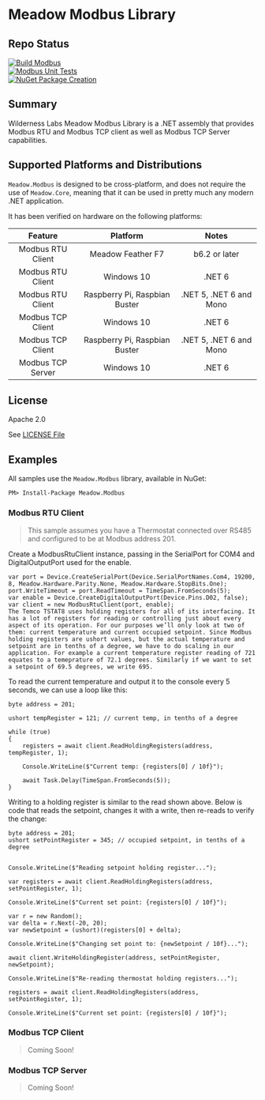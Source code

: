 # Meadow Modbus Library

## Repo Status

[![Build Modbus](https://github.com/WildernessLabs/Meadow.Modbus/actions/workflows/build.yml/badge.svg)](https://github.com/WildernessLabs/Meadow.Modbus/actions/workflows/build.yml)    
[![Modbus Unit Tests](https://github.com/WildernessLabs/Meadow.Modbus/actions/workflows/tests.yml/badge.svg)](https://github.com/WildernessLabs/Meadow.Modbus/actions/workflows/tests.yml)  
[![NuGet Package Creation](https://github.com/WildernessLabs/Meadow.Modbus/actions/workflows/package.yml/badge.svg)](https://github.com/WildernessLabs/Meadow.Modbus/actions/workflows/package.yml)


## Summary

Wilderness Labs Meadow Modbus Library is a .NET assembly that provides Modbus RTU and Modbus TCP client as well as Modbus TCP Server capabilities.

## Supported Platforms and Distributions

`Meadow.Modbus` is designed to be cross-platform, and does not require the use of `Meadow.Core`, meaning that it can be used in pretty much any modern .NET application.

It has been verified on hardware on the following platforms:

| Feature | Platform | Notes |
| :---: | :---:| :---: |
| Modbus RTU Client | Meadow Feather F7 | b6.2 or later |
| Modbus RTU Client | Windows 10 | .NET 6 |
| Modbus RTU Client | Raspberry Pi, Raspbian Buster | .NET 5, .NET 6 and Mono |
| Modbus TCP Client | Windows 10 | .NET 6 |
| Modbus TCP Client | Raspberry Pi, Raspbian Buster | .NET 5, .NET 6 and Mono |
| Modbus TCP Server | Windows 10 | .NET 6 |

## License

Apache 2.0

See [LICENSE File](/LICENSE)

## Examples

All samples use the `Meadow.Modbus` library, available in NuGet:

```
PM> Install-Package Meadow.Modbus
```

### Modbus RTU Client

> This sample assumes you have a Thermostat connected over RS485 and configured to be at Modbus address 201.

Create a ModbusRtuClient instance, passing in the SerialPort for COM4 and DigitalOutputPort used for the enable.

```
var port = Device.CreateSerialPort(Device.SerialPortNames.Com4, 19200, 8, Meadow.Hardware.Parity.None, Meadow.Hardware.StopBits.One);
port.WriteTimeout = port.ReadTimeout = TimeSpan.FromSeconds(5);
var enable = Device.CreateDigitalOutputPort(Device.Pins.D02, false);
var client = new ModbusRtuClient(port, enable);
The Temco TSTAT8 uses holding registers for all of its interfacing. It has a lot of registers for reading or controlling just about every aspect of its operation. For our purposes we’ll only look at two of them: current temperature and current occupied setpoint. Since Modbus holding registers are ushort values, but the actual temperature and setpoint are in tenths of a degree, we have to do scaling in our application. For example a current temperature register reading of 721 equates to a temeprature of 72.1 degrees. Similarly if we want to set a setpoint of 69.5 degrees, we write 695.
```

To read the current temperature and output it to the console every 5 seconds, we can use a loop like this:

```
byte address = 201;

ushort tempRegister = 121; // current temp, in tenths of a degree

while (true)
{
    registers = await client.ReadHoldingRegisters(address, tempRegister, 1);

    Console.WriteLine($"Current temp: {registers[0] / 10f}");

    await Task.Delay(TimeSpan.FromSeconds(5));
}
```

Writing to a holding register is similar to the read shown above. Below is code that reads the setpoint, changes it with a write, then re-reads to verify the change:

```
byte address = 201;
ushort setPointRegister = 345; // occupied setpoint, in tenths of a degree


Console.WriteLine($"Reading setpoint holding register...");

var registers = await client.ReadHoldingRegisters(address, setPointRegister, 1);

Console.WriteLine($"Current set point: {registers[0] / 10f}");

var r = new Random();
var delta = r.Next(-20, 20);
var newSetpoint = (ushort)(registers[0] + delta);

Console.WriteLine($"Changing set point to: {newSetpoint / 10f}...");

await client.WriteHoldingRegister(address, setPointRegister, newSetpoint);

Console.WriteLine($"Re-reading thermostat holding registers...");

registers = await client.ReadHoldingRegisters(address, setPointRegister, 1);

Console.WriteLine($"Current set point: {registers[0] / 10f}");
```

### Modbus TCP Client

> Coming Soon!

### Modbus TCP Server

> Coming Soon!

